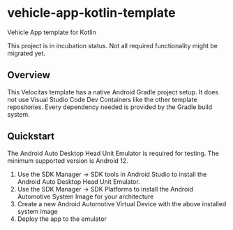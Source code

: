 # vehicle-app-kotlin-template

Vehicle App template for Kotlin

This project is in incubation status. Not all required functionality might be migrated yet.

## Overview

This Velocitas template has a native Android Gradle project setup. It does not use Visual Studio Code Dev Containers
like
the other template repositories. Every dependency needed is provided by the Gradle build system.

## Quickstart

The Android Auto Desktop Head Unit Emulator is required for testing. The minimum supported version is Android 12.

1) Use the SDK Manager -> SDK tools in Android Studio to install the Android Auto Desktop Head Unit Emulator.
2) Use the SDK Manager -> SDK Platforms to install the Android Automotive System Image for your architecture
3) Create a new Android Automotive Virtual Device with the above installed system image
4) Deploy the app to the emulator

